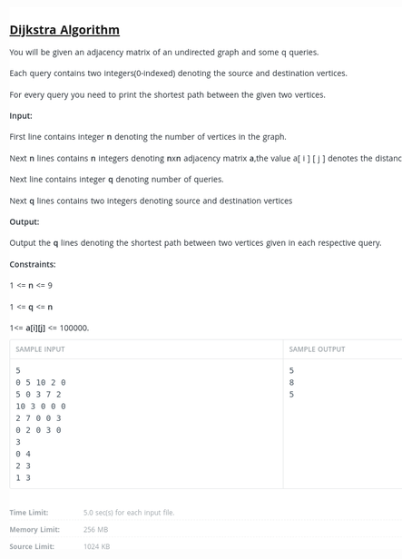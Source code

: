<style>
  #DIV_1 {
    block-size: 954.8px;
    border-block-end-color: rgb(37, 44, 51);
    border-block-start-color: rgb(37, 44, 51);
    border-inline-end-color: rgb(37, 44, 51);
    border-inline-start-color: rgb(37, 44, 51);
    caret-color: rgb(37, 44, 51);
    color: rgb(37, 44, 51);
    column-rule-color: rgb(37, 44, 51);
    height: 954.8px;
    inline-size: 966.4px;
    margin-inline-end: 10px;
    margin-inline-start: 40px;
    perspective-origin: 483.2px 477.4px;
    text-decoration: none solid rgb(37, 44, 51);
    transform-origin: 483.2px 477.4px;
    width: 966.4px;
    word-spacing: 1px;
    background: rgb(255, 255, 255) none repeat scroll 0% 0% / auto padding-box border-box;
    border: 0px none rgb(37, 44, 51);
    font: 14px / 21px "Open Sans", Helvetica, Arial, sans-serif;
    margin: 0px 10px 0px 40px;
    outline: rgb(37, 44, 51) none 0px;
    overflow: auto;
}/*#DIV_1*/

#DIV_1:after {
    border-block-end-color: rgb(37, 44, 51);
    border-block-start-color: rgb(37, 44, 51);
    border-inline-end-color: rgb(37, 44, 51);
    border-inline-start-color: rgb(37, 44, 51);
    caret-color: rgb(37, 44, 51);
    color: rgb(37, 44, 51);
    column-rule-color: rgb(37, 44, 51);
    text-decoration: none solid rgb(37, 44, 51);
    word-spacing: 1px;
    border: 0px none rgb(37, 44, 51);
    font: 14px / 21px "Open Sans", Helvetica, Arial, sans-serif;
    outline: rgb(37, 44, 51) none 0px;
}/*#DIV_1:after*/

#DIV_1:before {
    border-block-end-color: rgb(37, 44, 51);
    border-block-start-color: rgb(37, 44, 51);
    border-inline-end-color: rgb(37, 44, 51);
    border-inline-start-color: rgb(37, 44, 51);
    caret-color: rgb(37, 44, 51);
    color: rgb(37, 44, 51);
    column-rule-color: rgb(37, 44, 51);
    text-decoration: none solid rgb(37, 44, 51);
    word-spacing: 1px;
    border: 0px none rgb(37, 44, 51);
    font: 14px / 21px "Open Sans", Helvetica, Arial, sans-serif;
    outline: rgb(37, 44, 51) none 0px;
}/*#DIV_1:before*/

#DIV_2 {
    border-block-end-color: rgb(37, 44, 51);
    border-block-start-color: rgb(37, 44, 51);
    border-inline-end-color: rgb(37, 44, 51);
    border-inline-start-color: rgb(37, 44, 51);
    caret-color: rgb(37, 44, 51);
    color: rgb(37, 44, 51);
    column-rule-color: rgb(37, 44, 51);
    display: none;
    margin-block-start: 20px;
    padding-block-start: 10px;
    padding-inline-end: 120px;
    padding-inline-start: 40px;
    text-decoration: none solid rgb(37, 44, 51);
    word-spacing: 1px;
    border: 0px none rgb(37, 44, 51);
    font: 600 24px / 25px "Open Sans", sans-serif;
    margin: 20px 0px 0px;
    outline: rgb(37, 44, 51) none 0px;
    padding: 10px 120px 0px 40px;
}/*#DIV_2*/

#DIV_2:after {
    border-block-end-color: rgb(37, 44, 51);
    border-block-start-color: rgb(37, 44, 51);
    border-inline-end-color: rgb(37, 44, 51);
    border-inline-start-color: rgb(37, 44, 51);
    caret-color: rgb(37, 44, 51);
    color: rgb(37, 44, 51);
    column-rule-color: rgb(37, 44, 51);
    text-decoration: none solid rgb(37, 44, 51);
    word-spacing: 1px;
    border: 0px none rgb(37, 44, 51);
    font: 600 24px / 25px "Open Sans", sans-serif;
    outline: rgb(37, 44, 51) none 0px;
}/*#DIV_2:after*/

#DIV_2:before {
    border-block-end-color: rgb(37, 44, 51);
    border-block-start-color: rgb(37, 44, 51);
    border-inline-end-color: rgb(37, 44, 51);
    border-inline-start-color: rgb(37, 44, 51);
    caret-color: rgb(37, 44, 51);
    color: rgb(37, 44, 51);
    column-rule-color: rgb(37, 44, 51);
    text-decoration: none solid rgb(37, 44, 51);
    word-spacing: 1px;
    border: 0px none rgb(37, 44, 51);
    font: 600 24px / 25px "Open Sans", sans-serif;
    outline: rgb(37, 44, 51) none 0px;
}/*#DIV_2:before*/

#DIV_3 {
    block-size: 546px;
    border-block-end-color: rgb(37, 44, 51);
    border-block-start-color: rgb(37, 44, 51);
    border-inline-end-color: rgb(37, 44, 51);
    border-inline-start-color: rgb(37, 44, 51);
    caret-color: rgb(37, 44, 51);
    color: rgb(37, 44, 51);
    column-rule-color: rgb(37, 44, 51);
    height: 546px;
    inline-size: 966.4px;
    perspective-origin: 483.2px 273px;
    text-decoration: none solid rgb(37, 44, 51);
    transform-origin: 483.2px 273px;
    width: 966.4px;
    word-spacing: 1px;
    border: 0px none rgb(37, 44, 51);
    font: 14px / 21px "Open Sans", Helvetica, Arial, sans-serif;
    outline: rgb(37, 44, 51) none 0px;
}/*#DIV_3*/

#DIV_3:after {
    border-block-end-color: rgb(37, 44, 51);
    border-block-start-color: rgb(37, 44, 51);
    border-inline-end-color: rgb(37, 44, 51);
    border-inline-start-color: rgb(37, 44, 51);
    caret-color: rgb(37, 44, 51);
    color: rgb(37, 44, 51);
    column-rule-color: rgb(37, 44, 51);
    text-decoration: none solid rgb(37, 44, 51);
    word-spacing: 1px;
    border: 0px none rgb(37, 44, 51);
    font: 14px / 21px "Open Sans", Helvetica, Arial, sans-serif;
    outline: rgb(37, 44, 51) none 0px;
}/*#DIV_3:after*/

#DIV_3:before {
    border-block-end-color: rgb(37, 44, 51);
    border-block-start-color: rgb(37, 44, 51);
    border-inline-end-color: rgb(37, 44, 51);
    border-inline-start-color: rgb(37, 44, 51);
    caret-color: rgb(37, 44, 51);
    color: rgb(37, 44, 51);
    column-rule-color: rgb(37, 44, 51);
    text-decoration: none solid rgb(37, 44, 51);
    word-spacing: 1px;
    border: 0px none rgb(37, 44, 51);
    font: 14px / 21px "Open Sans", Helvetica, Arial, sans-serif;
    outline: rgb(37, 44, 51) none 0px;
}/*#DIV_3:before*/

#P_4, #P_5, #P_7, #P_10, #P_12, #P_18, #P_20, #P_22, #P_24, #P_26, #P_28, #P_30, #P_33 {
    block-size: 22.4px;
    border-block-end-color: rgb(37, 44, 51);
    border-block-start-color: rgb(37, 44, 51);
    border-inline-end-color: rgb(37, 44, 51);
    border-inline-start-color: rgb(37, 44, 51);
    caret-color: rgb(37, 44, 51);
    color: rgb(37, 44, 51);
    column-rule-color: rgb(37, 44, 51);
    height: 22.4px;
    inline-size: 966.4px;
    margin-block-end: 15px;
    margin-block-start: 15px;
    perspective-origin: 483.2px 11.2px;
    text-decoration: none solid rgb(37, 44, 51);
    transform-origin: 483.2px 11.2px;
    width: 966.4px;
    word-spacing: 1px;
    border: 0px none rgb(37, 44, 51);
    font: 14px / 22.4px "Open Sans", Helvetica, Arial, sans-serif;
    margin: 15px 0px;
    outline: rgb(37, 44, 51) none 0px;
}/*#P_4, #P_5, #P_7, #P_10, #P_12, #P_18, #P_20, #P_22, #P_24, #P_26, #P_28, #P_30, #P_33*/

#P_4:after, #P_5:after, #P_7:after, #P_10:after, #P_12:after, #P_18:after, #P_20:after, #P_22:after, #P_24:after, #P_26:after, #P_28:after, #P_30:after, #P_33:after {
    border-block-end-color: rgb(37, 44, 51);
    border-block-start-color: rgb(37, 44, 51);
    border-inline-end-color: rgb(37, 44, 51);
    border-inline-start-color: rgb(37, 44, 51);
    caret-color: rgb(37, 44, 51);
    color: rgb(37, 44, 51);
    column-rule-color: rgb(37, 44, 51);
    text-decoration: none solid rgb(37, 44, 51);
    word-spacing: 1px;
    border: 0px none rgb(37, 44, 51);
    font: 14px / 22.4px "Open Sans", Helvetica, Arial, sans-serif;
    outline: rgb(37, 44, 51) none 0px;
}/*#P_4:after, #P_5:after, #P_7:after, #P_10:after, #P_12:after, #P_18:after, #P_20:after, #P_22:after, #P_24:after, #P_26:after, #P_28:after, #P_30:after, #P_33:after*/

#P_4:before, #P_5:before, #P_7:before, #P_10:before, #P_12:before, #P_18:before, #P_20:before, #P_22:before, #P_24:before, #P_26:before, #P_28:before, #P_30:before, #P_33:before {
    border-block-end-color: rgb(37, 44, 51);
    border-block-start-color: rgb(37, 44, 51);
    border-inline-end-color: rgb(37, 44, 51);
    border-inline-start-color: rgb(37, 44, 51);
    caret-color: rgb(37, 44, 51);
    color: rgb(37, 44, 51);
    column-rule-color: rgb(37, 44, 51);
    text-decoration: none solid rgb(37, 44, 51);
    word-spacing: 1px;
    border: 0px none rgb(37, 44, 51);
    font: 14px / 22.4px "Open Sans", Helvetica, Arial, sans-serif;
    outline: rgb(37, 44, 51) none 0px;
}/*#P_4:before, #P_5:before, #P_7:before, #P_10:before, #P_12:before, #P_18:before, #P_20:before, #P_22:before, #P_24:before, #P_26:before, #P_28:before, #P_30:before, #P_33:before*/

#P_6, #P_8 {
    block-size: 22.4px;
    border-block-end-color: rgb(37, 44, 51);
    border-block-start-color: rgb(37, 44, 51);
    border-inline-end-color: rgb(37, 44, 51);
    border-inline-start-color: rgb(37, 44, 51);
    caret-color: rgb(37, 44, 51);
    color: rgb(37, 44, 51);
    column-rule-color: rgb(37, 44, 51);
    height: 22.4px;
    inline-size: 966.4px;
    margin-block-end: 15px;
    margin-block-start: 15px;
    perspective-origin: 483.2px 11.2px;
    text-decoration: none solid rgb(37, 44, 51);
    transform-origin: 483.2px 11.2px;
    width: 966.4px;
    word-spacing: 1px;
    border: 0px none rgb(37, 44, 51);
    font: 14px / 22.4px "Open Sans", Helvetica, Arial, sans-serif;
    margin: 15px 0px;
    outline: rgb(37, 44, 51) none 0px;
}/*#P_6, #P_8*/

#P_6:after, #P_8:after {
    border-block-end-color: rgb(37, 44, 51);
    border-block-start-color: rgb(37, 44, 51);
    border-inline-end-color: rgb(37, 44, 51);
    border-inline-start-color: rgb(37, 44, 51);
    caret-color: rgb(37, 44, 51);
    color: rgb(37, 44, 51);
    column-rule-color: rgb(37, 44, 51);
    text-decoration: none solid rgb(37, 44, 51);
    word-spacing: 1px;
    border: 0px none rgb(37, 44, 51);
    font: 14px / 22.4px "Open Sans", Helvetica, Arial, sans-serif;
    outline: rgb(37, 44, 51) none 0px;
}/*#P_6:after, #P_8:after*/

#P_6:before, #P_8:before {
    border-block-end-color: rgb(37, 44, 51);
    border-block-start-color: rgb(37, 44, 51);
    border-inline-end-color: rgb(37, 44, 51);
    border-inline-start-color: rgb(37, 44, 51);
    caret-color: rgb(37, 44, 51);
    color: rgb(37, 44, 51);
    column-rule-color: rgb(37, 44, 51);
    text-decoration: none solid rgb(37, 44, 51);
    word-spacing: 1px;
    border: 0px none rgb(37, 44, 51);
    font: 14px / 22.4px "Open Sans", Helvetica, Arial, sans-serif;
    outline: rgb(37, 44, 51) none 0px;
}/*#P_6:before, #P_8:before*/

#STRONG_9, #STRONG_11, #STRONG_14, #STRONG_16, #STRONG_19, #STRONG_23, #STRONG_27, #STRONG_31, #STRONG_34 {
    border-block-end-color: rgb(37, 44, 51);
    border-block-start-color: rgb(37, 44, 51);
    border-inline-end-color: rgb(37, 44, 51);
    border-inline-start-color: rgb(37, 44, 51);
    caret-color: rgb(37, 44, 51);
    color: rgb(37, 44, 51);
    column-rule-color: rgb(37, 44, 51);
    perspective-origin: 0px 0px;
    text-decoration: none solid rgb(37, 44, 51);
    transform-origin: 0px 0px;
    word-spacing: 1px;
    border: 0px none rgb(37, 44, 51);
    font: 600 14px / 22.4px "Open Sans", Helvetica, Arial, sans-serif;
    outline: rgb(37, 44, 51) none 0px;
}/*#STRONG_9, #STRONG_11, #STRONG_14, #STRONG_16, #STRONG_19, #STRONG_23, #STRONG_27, #STRONG_31, #STRONG_34*/

#STRONG_9:after, #STRONG_11:after, #STRONG_14:after, #STRONG_16:after, #STRONG_19:after, #STRONG_23:after, #STRONG_27:after, #STRONG_31:after, #STRONG_34:after {
    border-block-end-color: rgb(37, 44, 51);
    border-block-start-color: rgb(37, 44, 51);
    border-inline-end-color: rgb(37, 44, 51);
    border-inline-start-color: rgb(37, 44, 51);
    caret-color: rgb(37, 44, 51);
    color: rgb(37, 44, 51);
    column-rule-color: rgb(37, 44, 51);
    text-decoration: none solid rgb(37, 44, 51);
    word-spacing: 1px;
    border: 0px none rgb(37, 44, 51);
    font: 600 14px / 22.4px "Open Sans", Helvetica, Arial, sans-serif;
    outline: rgb(37, 44, 51) none 0px;
}/*#STRONG_9:after, #STRONG_11:after, #STRONG_14:after, #STRONG_16:after, #STRONG_19:after, #STRONG_23:after, #STRONG_27:after, #STRONG_31:after, #STRONG_34:after*/

#STRONG_9:before, #STRONG_11:before, #STRONG_14:before, #STRONG_16:before, #STRONG_19:before, #STRONG_23:before, #STRONG_27:before, #STRONG_31:before, #STRONG_34:before {
    border-block-end-color: rgb(37, 44, 51);
    border-block-start-color: rgb(37, 44, 51);
    border-inline-end-color: rgb(37, 44, 51);
    border-inline-start-color: rgb(37, 44, 51);
    caret-color: rgb(37, 44, 51);
    color: rgb(37, 44, 51);
    column-rule-color: rgb(37, 44, 51);
    text-decoration: none solid rgb(37, 44, 51);
    word-spacing: 1px;
    border: 0px none rgb(37, 44, 51);
    font: 600 14px / 22.4px "Open Sans", Helvetica, Arial, sans-serif;
    outline: rgb(37, 44, 51) none 0px;
}/*#STRONG_9:before, #STRONG_11:before, #STRONG_14:before, #STRONG_16:before, #STRONG_19:before, #STRONG_23:before, #STRONG_27:before, #STRONG_31:before, #STRONG_34:before*/

#STRONG_13, #STRONG_15, #STRONG_21, #STRONG_29 {
    border-block-end-color: rgb(37, 44, 51);
    border-block-start-color: rgb(37, 44, 51);
    border-inline-end-color: rgb(37, 44, 51);
    border-inline-start-color: rgb(37, 44, 51);
    caret-color: rgb(37, 44, 51);
    color: rgb(37, 44, 51);
    column-rule-color: rgb(37, 44, 51);
    perspective-origin: 0px 0px;
    text-decoration: none solid rgb(37, 44, 51);
    transform-origin: 0px 0px;
    word-spacing: 1px;
    border: 0px none rgb(37, 44, 51);
    font: 600 14px / 22.4px "Open Sans", Helvetica, Arial, sans-serif;
    outline: rgb(37, 44, 51) none 0px;
}/*#STRONG_13, #STRONG_15, #STRONG_21, #STRONG_29*/

#STRONG_13:after, #STRONG_15:after, #STRONG_21:after, #STRONG_29:after {
    border-block-end-color: rgb(37, 44, 51);
    border-block-start-color: rgb(37, 44, 51);
    border-inline-end-color: rgb(37, 44, 51);
    border-inline-start-color: rgb(37, 44, 51);
    caret-color: rgb(37, 44, 51);
    color: rgb(37, 44, 51);
    column-rule-color: rgb(37, 44, 51);
    text-decoration: none solid rgb(37, 44, 51);
    word-spacing: 1px;
    border: 0px none rgb(37, 44, 51);
    font: 600 14px / 22.4px "Open Sans", Helvetica, Arial, sans-serif;
    outline: rgb(37, 44, 51) none 0px;
}/*#STRONG_13:after, #STRONG_15:after, #STRONG_21:after, #STRONG_29:after*/

#STRONG_13:before, #STRONG_15:before, #STRONG_21:before, #STRONG_29:before {
    border-block-end-color: rgb(37, 44, 51);
    border-block-start-color: rgb(37, 44, 51);
    border-inline-end-color: rgb(37, 44, 51);
    border-inline-start-color: rgb(37, 44, 51);
    caret-color: rgb(37, 44, 51);
    color: rgb(37, 44, 51);
    column-rule-color: rgb(37, 44, 51);
    text-decoration: none solid rgb(37, 44, 51);
    word-spacing: 1px;
    border: 0px none rgb(37, 44, 51);
    font: 600 14px / 22.4px "Open Sans", Helvetica, Arial, sans-serif;
    outline: rgb(37, 44, 51) none 0px;
}/*#STRONG_13:before, #STRONG_15:before, #STRONG_21:before, #STRONG_29:before*/

#STRONG_17, #STRONG_25 {
    border-block-end-color: rgb(37, 44, 51);
    border-block-start-color: rgb(37, 44, 51);
    border-inline-end-color: rgb(37, 44, 51);
    border-inline-start-color: rgb(37, 44, 51);
    caret-color: rgb(37, 44, 51);
    color: rgb(37, 44, 51);
    column-rule-color: rgb(37, 44, 51);
    perspective-origin: 0px 0px;
    text-decoration: none solid rgb(37, 44, 51);
    transform-origin: 0px 0px;
    word-spacing: 1px;
    border: 0px none rgb(37, 44, 51);
    font: 600 14px / 22.4px "Open Sans", Helvetica, Arial, sans-serif;
    outline: rgb(37, 44, 51) none 0px;
}/*#STRONG_17, #STRONG_25*/

#STRONG_17:after, #STRONG_25:after {
    border-block-end-color: rgb(37, 44, 51);
    border-block-start-color: rgb(37, 44, 51);
    border-inline-end-color: rgb(37, 44, 51);
    border-inline-start-color: rgb(37, 44, 51);
    caret-color: rgb(37, 44, 51);
    color: rgb(37, 44, 51);
    column-rule-color: rgb(37, 44, 51);
    text-decoration: none solid rgb(37, 44, 51);
    word-spacing: 1px;
    border: 0px none rgb(37, 44, 51);
    font: 600 14px / 22.4px "Open Sans", Helvetica, Arial, sans-serif;
    outline: rgb(37, 44, 51) none 0px;
}/*#STRONG_17:after, #STRONG_25:after*/

#STRONG_17:before, #STRONG_25:before {
    border-block-end-color: rgb(37, 44, 51);
    border-block-start-color: rgb(37, 44, 51);
    border-inline-end-color: rgb(37, 44, 51);
    border-inline-start-color: rgb(37, 44, 51);
    caret-color: rgb(37, 44, 51);
    color: rgb(37, 44, 51);
    column-rule-color: rgb(37, 44, 51);
    text-decoration: none solid rgb(37, 44, 51);
    word-spacing: 1px;
    border: 0px none rgb(37, 44, 51);
    font: 600 14px / 22.4px "Open Sans", Helvetica, Arial, sans-serif;
    outline: rgb(37, 44, 51) none 0px;
}/*#STRONG_17:before, #STRONG_25:before*/

#STRONG_32 {
    border-block-end-color: rgb(37, 44, 51);
    border-block-start-color: rgb(37, 44, 51);
    border-inline-end-color: rgb(37, 44, 51);
    border-inline-start-color: rgb(37, 44, 51);
    caret-color: rgb(37, 44, 51);
    color: rgb(37, 44, 51);
    column-rule-color: rgb(37, 44, 51);
    perspective-origin: 0px 0px;
    text-decoration: none solid rgb(37, 44, 51);
    transform-origin: 0px 0px;
    word-spacing: 1px;
    border: 0px none rgb(37, 44, 51);
    font: 600 14px / 22.4px "Open Sans", Helvetica, Arial, sans-serif;
    outline: rgb(37, 44, 51) none 0px;
}/*#STRONG_32*/

#STRONG_32:after {
    border-block-end-color: rgb(37, 44, 51);
    border-block-start-color: rgb(37, 44, 51);
    border-inline-end-color: rgb(37, 44, 51);
    border-inline-start-color: rgb(37, 44, 51);
    caret-color: rgb(37, 44, 51);
    color: rgb(37, 44, 51);
    column-rule-color: rgb(37, 44, 51);
    text-decoration: none solid rgb(37, 44, 51);
    word-spacing: 1px;
    border: 0px none rgb(37, 44, 51);
    font: 600 14px / 22.4px "Open Sans", Helvetica, Arial, sans-serif;
    outline: rgb(37, 44, 51) none 0px;
}/*#STRONG_32:after*/

#STRONG_32:before {
    border-block-end-color: rgb(37, 44, 51);
    border-block-start-color: rgb(37, 44, 51);
    border-inline-end-color: rgb(37, 44, 51);
    border-inline-start-color: rgb(37, 44, 51);
    caret-color: rgb(37, 44, 51);
    color: rgb(37, 44, 51);
    column-rule-color: rgb(37, 44, 51);
    text-decoration: none solid rgb(37, 44, 51);
    word-spacing: 1px;
    border: 0px none rgb(37, 44, 51);
    font: 600 14px / 22.4px "Open Sans", Helvetica, Arial, sans-serif;
    outline: rgb(37, 44, 51) none 0px;
}/*#STRONG_32:before*/

#DIV_35 {
    block-size: 261.8px;
    border-block-end-color: rgb(229, 231, 232);
    border-block-end-style: solid;
    border-block-end-width: 1px;
    border-block-start-color: rgb(229, 231, 232);
    border-block-start-style: solid;
    border-block-start-width: 1px;
    border-inline-end-color: rgb(229, 231, 232);
    border-inline-end-style: solid;
    border-inline-end-width: 1px;
    border-inline-start-color: rgb(229, 231, 232);
    border-inline-start-style: solid;
    border-inline-start-width: 1px;
    caret-color: rgb(37, 44, 51);
    color: rgb(37, 44, 51);
    column-rule-color: rgb(37, 44, 51);
    height: 261.8px;
    inline-size: 964.4px;
    margin-block-start: 10px;
    perspective-origin: 483.2px 131.9px;
    text-decoration: none solid rgb(37, 44, 51);
    transform-origin: 483.2px 131.9px;
    width: 964.4px;
    word-spacing: 1px;
    border: 1px solid rgb(229, 231, 232);
    border-radius: 3px;
    font: 14px / 21px "Open Sans", Helvetica, Arial, sans-serif;
    margin: 10px 0px 0px;
    outline: rgb(37, 44, 51) none 0px;
}/*#DIV_35*/

#DIV_35:after {
    border-block-end-color: rgb(37, 44, 51);
    border-block-start-color: rgb(37, 44, 51);
    border-inline-end-color: rgb(37, 44, 51);
    border-inline-start-color: rgb(37, 44, 51);
    caret-color: rgb(37, 44, 51);
    color: rgb(37, 44, 51);
    column-rule-color: rgb(37, 44, 51);
    text-decoration: none solid rgb(37, 44, 51);
    word-spacing: 1px;
    border: 0px none rgb(37, 44, 51);
    font: 14px / 21px "Open Sans", Helvetica, Arial, sans-serif;
    outline: rgb(37, 44, 51) none 0px;
}/*#DIV_35:after*/

#DIV_35:before {
    border-block-end-color: rgb(37, 44, 51);
    border-block-start-color: rgb(37, 44, 51);
    border-inline-end-color: rgb(37, 44, 51);
    border-inline-start-color: rgb(37, 44, 51);
    caret-color: rgb(37, 44, 51);
    color: rgb(37, 44, 51);
    column-rule-color: rgb(37, 44, 51);
    text-decoration: none solid rgb(37, 44, 51);
    word-spacing: 1px;
    border: 0px none rgb(37, 44, 51);
    font: 14px / 21px "Open Sans", Helvetica, Arial, sans-serif;
    outline: rgb(37, 44, 51) none 0px;
}/*#DIV_35:before*/

#DIV_36 {
    block-size: 261.8px;
    border-block-end-color: rgb(37, 44, 51);
    border-block-start-color: rgb(37, 44, 51);
    border-inline-end-color: rgb(229, 231, 232);
    border-inline-end-style: solid;
    border-inline-end-width: 1px;
    border-inline-start-color: rgb(37, 44, 51);
    box-sizing: border-box;
    caret-color: rgb(37, 44, 51);
    color: rgb(37, 44, 51);
    column-rule-color: rgb(37, 44, 51);
    float: left;
    height: 261.8px;
    inline-size: 482.2px;
    perspective-origin: 241.1px 130.9px;
    text-decoration: none solid rgb(37, 44, 51);
    transform-origin: 241.1px 130.9px;
    white-space: nowrap;
    width: 482.2px;
    word-spacing: 1px;
    border-top: 0px none rgb(37, 44, 51);
    border-right: 1px solid rgb(229, 231, 232);
    border-bottom: 0px none rgb(37, 44, 51);
    border-left: 0px none rgb(37, 44, 51);
    font: 14px / 21px "Open Sans", Helvetica, Arial, sans-serif;
    outline: rgb(37, 44, 51) none 0px;
    overflow: auto;
}/*#DIV_36*/

#DIV_36:after {
    border-block-end-color: rgb(37, 44, 51);
    border-block-start-color: rgb(37, 44, 51);
    border-inline-end-color: rgb(37, 44, 51);
    border-inline-start-color: rgb(37, 44, 51);
    caret-color: rgb(37, 44, 51);
    color: rgb(37, 44, 51);
    column-rule-color: rgb(37, 44, 51);
    text-decoration: none solid rgb(37, 44, 51);
    white-space: nowrap;
    word-spacing: 1px;
    border: 0px none rgb(37, 44, 51);
    font: 14px / 21px "Open Sans", Helvetica, Arial, sans-serif;
    outline: rgb(37, 44, 51) none 0px;
}/*#DIV_36:after*/

#DIV_36:before {
    border-block-end-color: rgb(37, 44, 51);
    border-block-start-color: rgb(37, 44, 51);
    border-inline-end-color: rgb(37, 44, 51);
    border-inline-start-color: rgb(37, 44, 51);
    caret-color: rgb(37, 44, 51);
    color: rgb(37, 44, 51);
    column-rule-color: rgb(37, 44, 51);
    text-decoration: none solid rgb(37, 44, 51);
    white-space: nowrap;
    word-spacing: 1px;
    border: 0px none rgb(37, 44, 51);
    font: 14px / 21px "Open Sans", Helvetica, Arial, sans-serif;
    outline: rgb(37, 44, 51) none 0px;
}/*#DIV_36:before*/

#DIV_37 {
    block-size: 20.8px;
    border-block-end-color: rgb(229, 231, 232);
    border-block-end-style: solid;
    border-block-end-width: 1px;
    border-block-start-color: rgb(37, 44, 51);
    border-inline-end-color: rgb(37, 44, 51);
    border-inline-start-color: rgb(37, 44, 51);
    caret-color: rgb(37, 44, 51);
    color: rgb(37, 44, 51);
    column-rule-color: rgb(37, 44, 51);
    height: 20.8px;
    inline-size: 461.2px;
    padding-block-end: 6px;
    padding-block-start: 6px;
    padding-inline-end: 10px;
    padding-inline-start: 10px;
    perspective-origin: 240.6px 16.9px;
    text-decoration: none solid rgb(37, 44, 51);
    transform-origin: 240.6px 16.9px;
    white-space: nowrap;
    width: 461.2px;
    word-spacing: 1px;
    border-top: 0px none rgb(37, 44, 51);
    border-right: 0px none rgb(37, 44, 51);
    border-bottom: 1px solid rgb(229, 231, 232);
    border-left: 0px none rgb(37, 44, 51);
    font: 14px / 21px "Open Sans", Helvetica, Arial, sans-serif;
    outline: rgb(37, 44, 51) none 0px;
    padding: 6px 10px;
}/*#DIV_37*/

#DIV_37:after {
    border-block-end-color: rgb(37, 44, 51);
    border-block-start-color: rgb(37, 44, 51);
    border-inline-end-color: rgb(37, 44, 51);
    border-inline-start-color: rgb(37, 44, 51);
    caret-color: rgb(37, 44, 51);
    color: rgb(37, 44, 51);
    column-rule-color: rgb(37, 44, 51);
    text-decoration: none solid rgb(37, 44, 51);
    white-space: nowrap;
    word-spacing: 1px;
    border: 0px none rgb(37, 44, 51);
    font: 14px / 21px "Open Sans", Helvetica, Arial, sans-serif;
    outline: rgb(37, 44, 51) none 0px;
}/*#DIV_37:after*/

#DIV_37:before {
    border-block-end-color: rgb(37, 44, 51);
    border-block-start-color: rgb(37, 44, 51);
    border-inline-end-color: rgb(37, 44, 51);
    border-inline-start-color: rgb(37, 44, 51);
    caret-color: rgb(37, 44, 51);
    color: rgb(37, 44, 51);
    column-rule-color: rgb(37, 44, 51);
    text-decoration: none solid rgb(37, 44, 51);
    white-space: nowrap;
    word-spacing: 1px;
    border: 0px none rgb(37, 44, 51);
    font: 14px / 21px "Open Sans", Helvetica, Arial, sans-serif;
    outline: rgb(37, 44, 51) none 0px;
}/*#DIV_37:before*/

#DIV_38 {
    block-size: 20.8px;
    border-block-end-color: rgb(156, 163, 168);
    border-block-start-color: rgb(156, 163, 168);
    border-inline-end-color: rgb(156, 163, 168);
    border-inline-start-color: rgb(156, 163, 168);
    caret-color: rgb(156, 163, 168);
    color: rgb(156, 163, 168);
    column-rule-color: rgb(156, 163, 168);
    float: left;
    height: 20.8px;
    inline-size: 86.45px;
    margin-inline-end: 5px;
    perspective-origin: 43.225px 10.4px;
    text-decoration: none solid rgb(156, 163, 168);
    transform-origin: 43.225px 10.4px;
    white-space: nowrap;
    width: 86.45px;
    word-spacing: 1px;
    border: 0px none rgb(156, 163, 168);
    font: 600 12px / 21px "Open Sans", Helvetica, Arial, sans-serif;
    margin: 0px 5px 0px 0px;
    outline: rgb(156, 163, 168) none 0px;
}/*#DIV_38*/

#DIV_38:after {
    border-block-end-color: rgb(156, 163, 168);
    border-block-start-color: rgb(156, 163, 168);
    border-inline-end-color: rgb(156, 163, 168);
    border-inline-start-color: rgb(156, 163, 168);
    caret-color: rgb(156, 163, 168);
    color: rgb(156, 163, 168);
    column-rule-color: rgb(156, 163, 168);
    text-decoration: none solid rgb(156, 163, 168);
    white-space: nowrap;
    word-spacing: 1px;
    border: 0px none rgb(156, 163, 168);
    font: 600 12px / 21px "Open Sans", Helvetica, Arial, sans-serif;
    outline: rgb(156, 163, 168) none 0px;
}/*#DIV_38:after*/

#DIV_38:before {
    border-block-end-color: rgb(156, 163, 168);
    border-block-start-color: rgb(156, 163, 168);
    border-inline-end-color: rgb(156, 163, 168);
    border-inline-start-color: rgb(156, 163, 168);
    caret-color: rgb(156, 163, 168);
    color: rgb(156, 163, 168);
    column-rule-color: rgb(156, 163, 168);
    text-decoration: none solid rgb(156, 163, 168);
    white-space: nowrap;
    word-spacing: 1px;
    border: 0px none rgb(156, 163, 168);
    font: 600 12px / 21px "Open Sans", Helvetica, Arial, sans-serif;
    outline: rgb(156, 163, 168) none 0px;
}/*#DIV_38:before*/


#A_40, #A_42, #A_51, #A_53 {
    border-block-end-color: rgb(76, 156, 223);
    border-block-start-color: rgb(76, 156, 223);
    border-inline-end-color: rgb(76, 156, 223);
    border-inline-start-color: rgb(76, 156, 223);
    caret-color: rgb(76, 156, 223);
    color: rgb(76, 156, 223);
    column-rule-color: rgb(76, 156, 223);
    margin-inline-end: 5px;
    margin-inline-start: 5px;
    perspective-origin: 0px 0px;
    text-decoration: none solid rgb(76, 156, 223);
    transform-origin: 0px 0px;
    white-space: nowrap;
    word-spacing: 1px;
    border: 0px none rgb(76, 156, 223);
    font: 16px / 21px "Open Sans", Helvetica, Arial, sans-serif;
    margin: 0px 5px;
    outline: rgb(76, 156, 223) none 0px;
}/*#A_40, #A_42, #A_51, #A_53*/

#A_40:after, #A_42:after, #A_51:after, #A_53:after {
    border-block-end-color: rgb(76, 156, 223);
    border-block-start-color: rgb(76, 156, 223);
    border-inline-end-color: rgb(76, 156, 223);
    border-inline-start-color: rgb(76, 156, 223);
    caret-color: rgb(76, 156, 223);
    color: rgb(76, 156, 223);
    column-rule-color: rgb(76, 156, 223);
    text-decoration: none solid rgb(76, 156, 223);
    white-space: nowrap;
    word-spacing: 1px;
    border: 0px none rgb(76, 156, 223);
    font: 16px / 21px "Open Sans", Helvetica, Arial, sans-serif;
    outline: rgb(76, 156, 223) none 0px;
}/*#A_40:after, #A_42:after, #A_51:after, #A_53:after*/

#A_40:before, #A_42:before, #A_51:before, #A_53:before {
    border-block-end-color: rgb(76, 156, 223);
    border-block-start-color: rgb(76, 156, 223);
    border-inline-end-color: rgb(76, 156, 223);
    border-inline-start-color: rgb(76, 156, 223);
    caret-color: rgb(76, 156, 223);
    color: rgb(76, 156, 223);
    column-rule-color: rgb(76, 156, 223);
    text-decoration: none solid rgb(76, 156, 223);
    white-space: nowrap;
    word-spacing: 1px;
    border: 0px none rgb(76, 156, 223);
    font: 16px / 21px "Open Sans", Helvetica, Arial, sans-serif;
    outline: rgb(76, 156, 223) none 0px;
}/*#A_40:before, #A_42:before, #A_51:before, #A_53:before*/

#I_41, #I_52 {
    block-size: 16px;
    border-block-end-color: rgb(76, 156, 223);
    border-block-start-color: rgb(76, 156, 223);
    border-inline-end-color: rgb(76, 156, 223);
    border-inline-start-color: rgb(76, 156, 223);
    caret-color: rgb(76, 156, 223);
    color: rgb(76, 156, 223);
    column-rule-color: rgb(76, 156, 223);
    cursor: pointer;
    display: inline-block;
    height: 16px;
    inline-size: 14.8625px;
    perspective-origin: 7.425px 8px;
    text-decoration: none solid rgb(76, 156, 223);
    transform-origin: 7.43125px 8px;
    white-space: nowrap;
    width: 14.8625px;
    word-spacing: 1px;
    border: 0px none rgb(76, 156, 223);
    font: 16px / 16px FontAwesome;
    outline: rgb(76, 156, 223) none 0px;
}/*#I_41, #I_52*/

#I_41:after, #I_52:after {
    border-block-end-color: rgb(76, 156, 223);
    border-block-start-color: rgb(76, 156, 223);
    border-inline-end-color: rgb(76, 156, 223);
    border-inline-start-color: rgb(76, 156, 223);
    caret-color: rgb(76, 156, 223);
    color: rgb(76, 156, 223);
    column-rule-color: rgb(76, 156, 223);
    cursor: pointer;
    text-decoration: none solid rgb(76, 156, 223);
    white-space: nowrap;
    word-spacing: 1px;
    border: 0px none rgb(76, 156, 223);
    font: 16px / 16px FontAwesome;
    outline: rgb(76, 156, 223) none 0px;
}/*#I_41:after, #I_52:after*/

#I_41:before, #I_52:before {
    border-block-end-color: rgb(76, 156, 223);
    border-block-start-color: rgb(76, 156, 223);
    border-inline-end-color: rgb(76, 156, 223);
    border-inline-start-color: rgb(76, 156, 223);
    caret-color: rgb(76, 156, 223);
    color: rgb(76, 156, 223);
    column-rule-color: rgb(76, 156, 223);
    content: '""';
    cursor: pointer;
    perspective-origin: 0px 0px;
    text-decoration: none solid rgb(76, 156, 223);
    transform-origin: 0px 0px;
    white-space: nowrap;
    word-spacing: 1px;
    border: 0px none rgb(76, 156, 223);
    font: 16px / 16px FontAwesome;
    outline: rgb(76, 156, 223) none 0px;
}/*#I_41:before, #I_52:before*/

#I_43, #I_54 {
    block-size: 16px;
    border-block-end-color: rgb(76, 156, 223);
    border-block-start-color: rgb(76, 156, 223);
    border-inline-end-color: rgb(76, 156, 223);
    border-inline-start-color: rgb(76, 156, 223);
    caret-color: rgb(76, 156, 223);
    color: rgb(76, 156, 223);
    column-rule-color: rgb(76, 156, 223);
    cursor: pointer;
    display: inline-block;
    height: 16px;
    inline-size: 16px;
    perspective-origin: 8px 8px;
    text-decoration: none solid rgb(76, 156, 223);
    transform-origin: 8px 8px;
    white-space: nowrap;
    width: 16px;
    word-spacing: 1px;
    border: 0px none rgb(76, 156, 223);
    font: 16px / 16px FontAwesome;
    outline: rgb(76, 156, 223) none 0px;
}/*#I_43, #I_54*/

#I_43:after, #I_54:after {
    border-block-end-color: rgb(76, 156, 223);
    border-block-start-color: rgb(76, 156, 223);
    border-inline-end-color: rgb(76, 156, 223);
    border-inline-start-color: rgb(76, 156, 223);
    caret-color: rgb(76, 156, 223);
    color: rgb(76, 156, 223);
    column-rule-color: rgb(76, 156, 223);
    cursor: pointer;
    text-decoration: none solid rgb(76, 156, 223);
    white-space: nowrap;
    word-spacing: 1px;
    border: 0px none rgb(76, 156, 223);
    font: 16px / 16px FontAwesome;
    outline: rgb(76, 156, 223) none 0px;
}/*#I_43:after, #I_54:after*/

#I_43:before, #I_54:before {
    border-block-end-color: rgb(76, 156, 223);
    border-block-start-color: rgb(76, 156, 223);
    border-inline-end-color: rgb(76, 156, 223);
    border-inline-start-color: rgb(76, 156, 223);
    caret-color: rgb(76, 156, 223);
    color: rgb(76, 156, 223);
    column-rule-color: rgb(76, 156, 223);
    content: '""';
    cursor: pointer;
    perspective-origin: 0px 0px;
    text-decoration: none solid rgb(76, 156, 223);
    transform-origin: 0px 0px;
    white-space: nowrap;
    word-spacing: 1px;
    border: 0px none rgb(76, 156, 223);
    font: 16px / 16px FontAwesome;
    outline: rgb(76, 156, 223) none 0px;
}/*#I_43:before, #I_54:before*/

#DIV_44 {
    block-size: 0px;
    border-block-end-color: rgb(37, 44, 51);
    border-block-start-color: rgb(37, 44, 51);
    border-inline-end-color: rgb(37, 44, 51);
    border-inline-start-color: rgb(37, 44, 51);
    caret-color: rgb(37, 44, 51);
    clear: both;
    color: rgb(37, 44, 51);
    column-rule-color: rgb(37, 44, 51);
    height: 0px;
    inline-size: 461.2px;
    perspective-origin: 230.6px 0px;
    text-decoration: none solid rgb(37, 44, 51);
    transform-origin: 230.6px 0px;
    white-space: nowrap;
    width: 461.2px;
    word-spacing: 1px;
    border: 0px none rgb(37, 44, 51);
    font: 14px / 21px "Open Sans", Helvetica, Arial, sans-serif;
    outline: rgb(37, 44, 51) none 0px;
}/*#DIV_44*/

#DIV_44:after {
    border-block-end-color: rgb(37, 44, 51);
    border-block-start-color: rgb(37, 44, 51);
    border-inline-end-color: rgb(37, 44, 51);
    border-inline-start-color: rgb(37, 44, 51);
    caret-color: rgb(37, 44, 51);
    color: rgb(37, 44, 51);
    column-rule-color: rgb(37, 44, 51);
    text-decoration: none solid rgb(37, 44, 51);
    white-space: nowrap;
    word-spacing: 1px;
    border: 0px none rgb(37, 44, 51);
    font: 14px / 21px "Open Sans", Helvetica, Arial, sans-serif;
    outline: rgb(37, 44, 51) none 0px;
}/*#DIV_44:after*/

#DIV_44:before {
    border-block-end-color: rgb(37, 44, 51);
    border-block-start-color: rgb(37, 44, 51);
    border-inline-end-color: rgb(37, 44, 51);
    border-inline-start-color: rgb(37, 44, 51);
    caret-color: rgb(37, 44, 51);
    color: rgb(37, 44, 51);
    column-rule-color: rgb(37, 44, 51);
    text-decoration: none solid rgb(37, 44, 51);
    white-space: nowrap;
    word-spacing: 1px;
    border: 0px none rgb(37, 44, 51);
    font: 14px / 21px "Open Sans", Helvetica, Arial, sans-serif;
    outline: rgb(37, 44, 51) none 0px;
}/*#DIV_44:before*/

#DIV_45 {
    block-size: 228px;
    border-block-end-color: rgb(70, 83, 94);
    border-block-start-color: rgb(70, 83, 94);
    border-inline-end-color: rgb(70, 83, 94);
    border-inline-start-color: rgb(70, 83, 94);
    caret-color: rgb(70, 83, 94);
    color: rgb(70, 83, 94);
    column-rule-color: rgb(70, 83, 94);
    height: 228px;
    inline-size: 481.2px;
    perspective-origin: 240.6px 114px;
    text-decoration: none solid rgb(70, 83, 94);
    transform-origin: 240.6px 114px;
    white-space: nowrap;
    width: 481.2px;
    word-spacing: 1px;
    border: 0px none rgb(70, 83, 94);
    font: 14px / 21px "Open Sans", Helvetica, Arial, sans-serif;
    outline: rgb(70, 83, 94) none 0px;
}/*#DIV_45*/

#DIV_45:after {
    border-block-end-color: rgb(70, 83, 94);
    border-block-start-color: rgb(70, 83, 94);
    border-inline-end-color: rgb(70, 83, 94);
    border-inline-start-color: rgb(70, 83, 94);
    caret-color: rgb(70, 83, 94);
    color: rgb(70, 83, 94);
    column-rule-color: rgb(70, 83, 94);
    text-decoration: none solid rgb(70, 83, 94);
    white-space: nowrap;
    word-spacing: 1px;
    border: 0px none rgb(70, 83, 94);
    font: 14px / 21px "Open Sans", Helvetica, Arial, sans-serif;
    outline: rgb(70, 83, 94) none 0px;
}/*#DIV_45:after*/

#DIV_45:before {
    border-block-end-color: rgb(70, 83, 94);
    border-block-start-color: rgb(70, 83, 94);
    border-inline-end-color: rgb(70, 83, 94);
    border-inline-start-color: rgb(70, 83, 94);
    caret-color: rgb(70, 83, 94);
    color: rgb(70, 83, 94);
    column-rule-color: rgb(70, 83, 94);
    text-decoration: none solid rgb(70, 83, 94);
    white-space: nowrap;
    word-spacing: 1px;
    border: 0px none rgb(70, 83, 94);
    font: 14px / 21px "Open Sans", Helvetica, Arial, sans-serif;
    outline: rgb(70, 83, 94) none 0px;
}/*#DIV_45:before*/

#PRE_46 {
    block-size: 208px;
    border-block-end-color: rgb(70, 83, 94);
    border-block-start-color: rgb(70, 83, 94);
    border-inline-end-color: rgb(70, 83, 94);
    border-inline-start-color: rgb(70, 83, 94);
    caret-color: rgb(70, 83, 94);
    color: rgb(70, 83, 94);
    column-rule-color: rgb(70, 83, 94);
    height: 208px;
    inline-size: 461.2px;
    margin-block-end: 0px;
    margin-block-start: 0px;
    overflow-wrap: break-word;
    padding-block-end: 10px;
    padding-block-start: 10px;
    padding-inline-end: 10px;
    padding-inline-start: 10px;
    perspective-origin: 240.6px 114px;
    text-decoration: none solid rgb(70, 83, 94);
    transform-origin: 240.6px 114px;
    white-space: pre-wrap;
    width: 461.2px;
    border: 0px none rgb(70, 83, 94);
    font: 14px / 21px monospace;
    margin: 0px;
    outline: rgb(70, 83, 94) none 0px;
    overflow: auto;
    padding: 10px;
}/*#PRE_46*/

#PRE_46:after {
    border-block-end-color: rgb(70, 83, 94);
    border-block-start-color: rgb(70, 83, 94);
    border-inline-end-color: rgb(70, 83, 94);
    border-inline-start-color: rgb(70, 83, 94);
    caret-color: rgb(70, 83, 94);
    color: rgb(70, 83, 94);
    column-rule-color: rgb(70, 83, 94);
    overflow-wrap: break-word;
    text-decoration: none solid rgb(70, 83, 94);
    white-space: pre-wrap;
    border: 0px none rgb(70, 83, 94);
    font: 14px / 21px monospace;
    outline: rgb(70, 83, 94) none 0px;
}/*#PRE_46:after*/

#PRE_46:before {
    border-block-end-color: rgb(70, 83, 94);
    border-block-start-color: rgb(70, 83, 94);
    border-inline-end-color: rgb(70, 83, 94);
    border-inline-start-color: rgb(70, 83, 94);
    caret-color: rgb(70, 83, 94);
    color: rgb(70, 83, 94);
    column-rule-color: rgb(70, 83, 94);
    overflow-wrap: break-word;
    text-decoration: none solid rgb(70, 83, 94);
    white-space: pre-wrap;
    border: 0px none rgb(70, 83, 94);
    font: 14px / 21px monospace;
    outline: rgb(70, 83, 94) none 0px;
}/*#PRE_46:before*/

#DIV_47 {
    block-size: 116.2px;
    border-block-end-color: rgb(37, 44, 51);
    border-block-start-color: rgb(37, 44, 51);
    border-inline-end-color: rgb(37, 44, 51);
    border-inline-start-color: rgb(37, 44, 51);
    box-sizing: border-box;
    caret-color: rgb(37, 44, 51);
    color: rgb(37, 44, 51);
    column-rule-color: rgb(37, 44, 51);
    float: left;
    height: 116.2px;
    inline-size: 482.2px;
    perspective-origin: 241.1px 58.1px;
    text-decoration: none solid rgb(37, 44, 51);
    transform-origin: 241.1px 58.1px;
    white-space: nowrap;
    width: 482.2px;
    word-spacing: 1px;
    border: 0px none rgb(37, 44, 51);
    font: 14px / 21px "Open Sans", Helvetica, Arial, sans-serif;
    outline: rgb(37, 44, 51) none 0px;
    overflow: auto;
}/*#DIV_47*/

#DIV_47:after {
    border-block-end-color: rgb(37, 44, 51);
    border-block-start-color: rgb(37, 44, 51);
    border-inline-end-color: rgb(37, 44, 51);
    border-inline-start-color: rgb(37, 44, 51);
    caret-color: rgb(37, 44, 51);
    color: rgb(37, 44, 51);
    column-rule-color: rgb(37, 44, 51);
    text-decoration: none solid rgb(37, 44, 51);
    white-space: nowrap;
    word-spacing: 1px;
    border: 0px none rgb(37, 44, 51);
    font: 14px / 21px "Open Sans", Helvetica, Arial, sans-serif;
    outline: rgb(37, 44, 51) none 0px;
}/*#DIV_47:after*/

#DIV_47:before {
    border-block-end-color: rgb(37, 44, 51);
    border-block-start-color: rgb(37, 44, 51);
    border-inline-end-color: rgb(37, 44, 51);
    border-inline-start-color: rgb(37, 44, 51);
    caret-color: rgb(37, 44, 51);
    color: rgb(37, 44, 51);
    column-rule-color: rgb(37, 44, 51);
    text-decoration: none solid rgb(37, 44, 51);
    white-space: nowrap;
    word-spacing: 1px;
    border: 0px none rgb(37, 44, 51);
    font: 14px / 21px "Open Sans", Helvetica, Arial, sans-serif;
    outline: rgb(37, 44, 51) none 0px;
}/*#DIV_47:before*/

#DIV_48 {
    block-size: 20.8px;
    border-block-end-color: rgb(229, 231, 232);
    border-block-end-style: solid;
    border-block-end-width: 1px;
    border-block-start-color: rgb(37, 44, 51);
    border-inline-end-color: rgb(37, 44, 51);
    border-inline-start-color: rgb(37, 44, 51);
    caret-color: rgb(37, 44, 51);
    color: rgb(37, 44, 51);
    column-rule-color: rgb(37, 44, 51);
    height: 20.8px;
    inline-size: 462.2px;
    padding-block-end: 6px;
    padding-block-start: 6px;
    padding-inline-end: 10px;
    padding-inline-start: 10px;
    perspective-origin: 241.1px 16.9px;
    text-decoration: none solid rgb(37, 44, 51);
    transform-origin: 241.1px 16.9px;
    white-space: nowrap;
    width: 462.2px;
    word-spacing: 1px;
    border-top: 0px none rgb(37, 44, 51);
    border-right: 0px none rgb(37, 44, 51);
    border-bottom: 1px solid rgb(229, 231, 232);
    border-left: 0px none rgb(37, 44, 51);
    font: 14px / 21px "Open Sans", Helvetica, Arial, sans-serif;
    outline: rgb(37, 44, 51) none 0px;
    padding: 6px 10px;
}/*#DIV_48*/

#DIV_48:after {
    border-block-end-color: rgb(37, 44, 51);
    border-block-start-color: rgb(37, 44, 51);
    border-inline-end-color: rgb(37, 44, 51);
    border-inline-start-color: rgb(37, 44, 51);
    caret-color: rgb(37, 44, 51);
    color: rgb(37, 44, 51);
    column-rule-color: rgb(37, 44, 51);
    text-decoration: none solid rgb(37, 44, 51);
    white-space: nowrap;
    word-spacing: 1px;
    border: 0px none rgb(37, 44, 51);
    font: 14px / 21px "Open Sans", Helvetica, Arial, sans-serif;
    outline: rgb(37, 44, 51) none 0px;
}/*#DIV_48:after*/

#DIV_48:before {
    border-block-end-color: rgb(37, 44, 51);
    border-block-start-color: rgb(37, 44, 51);
    border-inline-end-color: rgb(37, 44, 51);
    border-inline-start-color: rgb(37, 44, 51);
    caret-color: rgb(37, 44, 51);
    color: rgb(37, 44, 51);
    column-rule-color: rgb(37, 44, 51);
    text-decoration: none solid rgb(37, 44, 51);
    white-space: nowrap;
    word-spacing: 1px;
    border: 0px none rgb(37, 44, 51);
    font: 14px / 21px "Open Sans", Helvetica, Arial, sans-serif;
    outline: rgb(37, 44, 51) none 0px;
}/*#DIV_48:before*/

#DIV_49 {
    block-size: 20.8px;
    border-block-end-color: rgb(156, 163, 168);
    border-block-start-color: rgb(156, 163, 168);
    border-inline-end-color: rgb(156, 163, 168);
    border-inline-start-color: rgb(156, 163, 168);
    caret-color: rgb(156, 163, 168);
    color: rgb(156, 163, 168);
    column-rule-color: rgb(156, 163, 168);
    float: left;
    height: 20.8px;
    inline-size: 98.5375px;
    margin-inline-end: 5px;
    perspective-origin: 49.2625px 10.4px;
    text-decoration: none solid rgb(156, 163, 168);
    transform-origin: 49.2687px 10.4px;
    white-space: nowrap;
    width: 98.5375px;
    word-spacing: 1px;
    border: 0px none rgb(156, 163, 168);
    font: 600 12px / 21px "Open Sans", Helvetica, Arial, sans-serif;
    margin: 0px 5px 0px 0px;
    outline: rgb(156, 163, 168) none 0px;
}/*#DIV_49*/

#DIV_49:after {
    border-block-end-color: rgb(156, 163, 168);
    border-block-start-color: rgb(156, 163, 168);
    border-inline-end-color: rgb(156, 163, 168);
    border-inline-start-color: rgb(156, 163, 168);
    caret-color: rgb(156, 163, 168);
    color: rgb(156, 163, 168);
    column-rule-color: rgb(156, 163, 168);
    text-decoration: none solid rgb(156, 163, 168);
    white-space: nowrap;
    word-spacing: 1px;
    border: 0px none rgb(156, 163, 168);
    font: 600 12px / 21px "Open Sans", Helvetica, Arial, sans-serif;
    outline: rgb(156, 163, 168) none 0px;
}/*#DIV_49:after*/

#DIV_49:before {
    border-block-end-color: rgb(156, 163, 168);
    border-block-start-color: rgb(156, 163, 168);
    border-inline-end-color: rgb(156, 163, 168);
    border-inline-start-color: rgb(156, 163, 168);
    caret-color: rgb(156, 163, 168);
    color: rgb(156, 163, 168);
    column-rule-color: rgb(156, 163, 168);
    text-decoration: none solid rgb(156, 163, 168);
    white-space: nowrap;
    word-spacing: 1px;
    border: 0px none rgb(156, 163, 168);
    font: 600 12px / 21px "Open Sans", Helvetica, Arial, sans-serif;
    outline: rgb(156, 163, 168) none 0px;
}/*#DIV_49:before*/

#DIV_55 {
    block-size: 0px;
    border-block-end-color: rgb(37, 44, 51);
    border-block-start-color: rgb(37, 44, 51);
    border-inline-end-color: rgb(37, 44, 51);
    border-inline-start-color: rgb(37, 44, 51);
    caret-color: rgb(37, 44, 51);
    clear: both;
    color: rgb(37, 44, 51);
    column-rule-color: rgb(37, 44, 51);
    height: 0px;
    inline-size: 462.2px;
    perspective-origin: 231.1px 0px;
    text-decoration: none solid rgb(37, 44, 51);
    transform-origin: 231.1px 0px;
    white-space: nowrap;
    width: 462.2px;
    word-spacing: 1px;
    border: 0px none rgb(37, 44, 51);
    font: 14px / 21px "Open Sans", Helvetica, Arial, sans-serif;
    outline: rgb(37, 44, 51) none 0px;
}/*#DIV_55*/

#DIV_55:after {
    border-block-end-color: rgb(37, 44, 51);
    border-block-start-color: rgb(37, 44, 51);
    border-inline-end-color: rgb(37, 44, 51);
    border-inline-start-color: rgb(37, 44, 51);
    caret-color: rgb(37, 44, 51);
    color: rgb(37, 44, 51);
    column-rule-color: rgb(37, 44, 51);
    text-decoration: none solid rgb(37, 44, 51);
    white-space: nowrap;
    word-spacing: 1px;
    border: 0px none rgb(37, 44, 51);
    font: 14px / 21px "Open Sans", Helvetica, Arial, sans-serif;
    outline: rgb(37, 44, 51) none 0px;
}/*#DIV_55:after*/

#DIV_55:before {
    border-block-end-color: rgb(37, 44, 51);
    border-block-start-color: rgb(37, 44, 51);
    border-inline-end-color: rgb(37, 44, 51);
    border-inline-start-color: rgb(37, 44, 51);
    caret-color: rgb(37, 44, 51);
    color: rgb(37, 44, 51);
    column-rule-color: rgb(37, 44, 51);
    text-decoration: none solid rgb(37, 44, 51);
    white-space: nowrap;
    word-spacing: 1px;
    border: 0px none rgb(37, 44, 51);
    font: 14px / 21px "Open Sans", Helvetica, Arial, sans-serif;
    outline: rgb(37, 44, 51) none 0px;
}/*#DIV_55:before*/

#DIV_56 {
    block-size: 82.4px;
    border-block-end-color: rgb(70, 83, 94);
    border-block-start-color: rgb(70, 83, 94);
    border-inline-end-color: rgb(70, 83, 94);
    border-inline-start-color: rgb(70, 83, 94);
    caret-color: rgb(70, 83, 94);
    color: rgb(70, 83, 94);
    column-rule-color: rgb(70, 83, 94);
    height: 82.4px;
    inline-size: 482.2px;
    perspective-origin: 241.1px 41.2px;
    text-decoration: none solid rgb(70, 83, 94);
    transform-origin: 241.1px 41.2px;
    white-space: nowrap;
    width: 482.2px;
    word-spacing: 1px;
    border: 0px none rgb(70, 83, 94);
    font: 14px / 21px "Open Sans", Helvetica, Arial, sans-serif;
    outline: rgb(70, 83, 94) none 0px;
}/*#DIV_56*/

#DIV_56:after {
    border-block-end-color: rgb(70, 83, 94);
    border-block-start-color: rgb(70, 83, 94);
    border-inline-end-color: rgb(70, 83, 94);
    border-inline-start-color: rgb(70, 83, 94);
    caret-color: rgb(70, 83, 94);
    color: rgb(70, 83, 94);
    column-rule-color: rgb(70, 83, 94);
    text-decoration: none solid rgb(70, 83, 94);
    white-space: nowrap;
    word-spacing: 1px;
    border: 0px none rgb(70, 83, 94);
    font: 14px / 21px "Open Sans", Helvetica, Arial, sans-serif;
    outline: rgb(70, 83, 94) none 0px;
}/*#DIV_56:after*/

#DIV_56:before {
    border-block-end-color: rgb(70, 83, 94);
    border-block-start-color: rgb(70, 83, 94);
    border-inline-end-color: rgb(70, 83, 94);
    border-inline-start-color: rgb(70, 83, 94);
    caret-color: rgb(70, 83, 94);
    color: rgb(70, 83, 94);
    column-rule-color: rgb(70, 83, 94);
    text-decoration: none solid rgb(70, 83, 94);
    white-space: nowrap;
    word-spacing: 1px;
    border: 0px none rgb(70, 83, 94);
    font: 14px / 21px "Open Sans", Helvetica, Arial, sans-serif;
    outline: rgb(70, 83, 94) none 0px;
}/*#DIV_56:before*/

#PRE_57 {
    block-size: 62.4px;
    border-block-end-color: rgb(70, 83, 94);
    border-block-start-color: rgb(70, 83, 94);
    border-inline-end-color: rgb(70, 83, 94);
    border-inline-start-color: rgb(70, 83, 94);
    caret-color: rgb(70, 83, 94);
    color: rgb(70, 83, 94);
    column-rule-color: rgb(70, 83, 94);
    height: 62.4px;
    inline-size: 462.2px;
    margin-block-end: 0px;
    margin-block-start: 0px;
    overflow-wrap: break-word;
    padding-block-end: 10px;
    padding-block-start: 10px;
    padding-inline-end: 10px;
    padding-inline-start: 10px;
    perspective-origin: 241.1px 41.2px;
    text-decoration: none solid rgb(70, 83, 94);
    transform-origin: 241.1px 41.2px;
    white-space: pre-wrap;
    width: 462.2px;
    border: 0px none rgb(70, 83, 94);
    font: 14px / 21px monospace;
    margin: 0px;
    outline: rgb(70, 83, 94) none 0px;
    overflow: auto;
    padding: 10px;
}/*#PRE_57*/

#PRE_57:after {
    border-block-end-color: rgb(70, 83, 94);
    border-block-start-color: rgb(70, 83, 94);
    border-inline-end-color: rgb(70, 83, 94);
    border-inline-start-color: rgb(70, 83, 94);
    caret-color: rgb(70, 83, 94);
    color: rgb(70, 83, 94);
    column-rule-color: rgb(70, 83, 94);
    overflow-wrap: break-word;
    text-decoration: none solid rgb(70, 83, 94);
    white-space: pre-wrap;
    border: 0px none rgb(70, 83, 94);
    font: 14px / 21px monospace;
    outline: rgb(70, 83, 94) none 0px;
}/*#PRE_57:after*/

#PRE_57:before {
    border-block-end-color: rgb(70, 83, 94);
    border-block-start-color: rgb(70, 83, 94);
    border-inline-end-color: rgb(70, 83, 94);
    border-inline-start-color: rgb(70, 83, 94);
    caret-color: rgb(70, 83, 94);
    color: rgb(70, 83, 94);
    column-rule-color: rgb(70, 83, 94);
    overflow-wrap: break-word;
    text-decoration: none solid rgb(70, 83, 94);
    white-space: pre-wrap;
    border: 0px none rgb(70, 83, 94);
    font: 14px / 21px monospace;
    outline: rgb(70, 83, 94) none 0px;
}/*#PRE_57:before*/

#DIV_58 {
    block-size: 0px;
    border-block-end-color: rgb(37, 44, 51);
    border-block-start-color: rgb(37, 44, 51);
    border-inline-end-color: rgb(37, 44, 51);
    border-inline-start-color: rgb(37, 44, 51);
    caret-color: rgb(37, 44, 51);
    clear: both;
    color: rgb(37, 44, 51);
    column-rule-color: rgb(37, 44, 51);
    height: 0px;
    inline-size: 964.4px;
    perspective-origin: 482.2px 0px;
    text-decoration: none solid rgb(37, 44, 51);
    transform-origin: 482.2px 0px;
    width: 964.4px;
    word-spacing: 1px;
    border: 0px none rgb(37, 44, 51);
    font: 14px / 21px "Open Sans", Helvetica, Arial, sans-serif;
    outline: rgb(37, 44, 51) none 0px;
}/*#DIV_58*/

#DIV_58:after {
    border-block-end-color: rgb(37, 44, 51);
    border-block-start-color: rgb(37, 44, 51);
    border-inline-end-color: rgb(37, 44, 51);
    border-inline-start-color: rgb(37, 44, 51);
    caret-color: rgb(37, 44, 51);
    color: rgb(37, 44, 51);
    column-rule-color: rgb(37, 44, 51);
    text-decoration: none solid rgb(37, 44, 51);
    word-spacing: 1px;
    border: 0px none rgb(37, 44, 51);
    font: 14px / 21px "Open Sans", Helvetica, Arial, sans-serif;
    outline: rgb(37, 44, 51) none 0px;
}/*#DIV_58:after*/

#DIV_58:before {
    border-block-end-color: rgb(37, 44, 51);
    border-block-start-color: rgb(37, 44, 51);
    border-inline-end-color: rgb(37, 44, 51);
    border-inline-start-color: rgb(37, 44, 51);
    caret-color: rgb(37, 44, 51);
    color: rgb(37, 44, 51);
    column-rule-color: rgb(37, 44, 51);
    text-decoration: none solid rgb(37, 44, 51);
    word-spacing: 1px;
    border: 0px none rgb(37, 44, 51);
    font: 14px / 21px "Open Sans", Helvetica, Arial, sans-serif;
    outline: rgb(37, 44, 51) none 0px;
}/*#DIV_58:before*/

#DIV_59 {
    block-size: 85px;
    border-block-end-color: rgb(156, 163, 168);
    border-block-start-color: rgb(156, 163, 168);
    border-inline-end-color: rgb(156, 163, 168);
    border-inline-start-color: rgb(156, 163, 168);
    caret-color: rgb(156, 163, 168);
    color: rgb(156, 163, 168);
    column-rule-color: rgb(156, 163, 168);
    height: 85px;
    inline-size: 966.4px;
    margin-block-start: 30px;
    perspective-origin: 483.2px 42.5px;
    text-decoration: none solid rgb(156, 163, 168);
    transform-origin: 483.2px 42.5px;
    width: 966.4px;
    word-spacing: 1px;
    border: 0px none rgb(156, 163, 168);
    font: 12px / 21px "Open Sans", Helvetica, Arial, sans-serif;
    margin: 30px 0px 0px;
    outline: rgb(156, 163, 168) none 0px;
}/*#DIV_59*/

#DIV_59:after {
    border-block-end-color: rgb(156, 163, 168);
    border-block-start-color: rgb(156, 163, 168);
    border-inline-end-color: rgb(156, 163, 168);
    border-inline-start-color: rgb(156, 163, 168);
    caret-color: rgb(156, 163, 168);
    color: rgb(156, 163, 168);
    column-rule-color: rgb(156, 163, 168);
    text-decoration: none solid rgb(156, 163, 168);
    word-spacing: 1px;
    border: 0px none rgb(156, 163, 168);
    font: 12px / 21px "Open Sans", Helvetica, Arial, sans-serif;
    outline: rgb(156, 163, 168) none 0px;
}/*#DIV_59:after*/

#DIV_59:before {
    border-block-end-color: rgb(156, 163, 168);
    border-block-start-color: rgb(156, 163, 168);
    border-inline-end-color: rgb(156, 163, 168);
    border-inline-start-color: rgb(156, 163, 168);
    caret-color: rgb(156, 163, 168);
    color: rgb(156, 163, 168);
    column-rule-color: rgb(156, 163, 168);
    text-decoration: none solid rgb(156, 163, 168);
    word-spacing: 1px;
    border: 0px none rgb(156, 163, 168);
    font: 12px / 21px "Open Sans", Helvetica, Arial, sans-serif;
    outline: rgb(156, 163, 168) none 0px;
}/*#DIV_59:before*/

#DIV_60 {
    block-size: 24px;
    border-block-end-color: rgba(229, 231, 232, 0.5);
    border-block-end-style: dashed;
    border-block-end-width: 1px;
    border-block-start-color: rgb(156, 163, 168);
    border-inline-end-color: rgb(156, 163, 168);
    border-inline-start-color: rgb(156, 163, 168);
    caret-color: rgb(156, 163, 168);
    color: rgb(156, 163, 168);
    column-rule-color: rgb(156, 163, 168);
    height: 24px;
    inline-size: 966.4px;
    perspective-origin: 483.2px 12.5px;
    text-decoration: none solid rgb(156, 163, 168);
    transform-origin: 483.2px 12.5px;
    width: 966.4px;
    word-spacing: 1px;
    border-top: 0px none rgb(156, 163, 168);
    border-right: 0px none rgb(156, 163, 168);
    border-bottom: 1px dashed rgba(229, 231, 232, 0.5);
    border-left: 0px none rgb(156, 163, 168);
    font: 12px / 21px "Open Sans", Helvetica, Arial, sans-serif;
    outline: rgb(156, 163, 168) none 0px;
}/*#DIV_60*/

#DIV_60:after {
    border-block-end-color: rgb(156, 163, 168);
    border-block-start-color: rgb(156, 163, 168);
    border-inline-end-color: rgb(156, 163, 168);
    border-inline-start-color: rgb(156, 163, 168);
    caret-color: rgb(156, 163, 168);
    color: rgb(156, 163, 168);
    column-rule-color: rgb(156, 163, 168);
    text-decoration: none solid rgb(156, 163, 168);
    word-spacing: 1px;
    border: 0px none rgb(156, 163, 168);
    font: 12px / 21px "Open Sans", Helvetica, Arial, sans-serif;
    outline: rgb(156, 163, 168) none 0px;
}/*#DIV_60:after*/

#DIV_60:before {
    border-block-end-color: rgb(156, 163, 168);
    border-block-start-color: rgb(156, 163, 168);
    border-inline-end-color: rgb(156, 163, 168);
    border-inline-start-color: rgb(156, 163, 168);
    caret-color: rgb(156, 163, 168);
    color: rgb(156, 163, 168);
    column-rule-color: rgb(156, 163, 168);
    text-decoration: none solid rgb(156, 163, 168);
    word-spacing: 1px;
    border: 0px none rgb(156, 163, 168);
    font: 12px / 21px "Open Sans", Helvetica, Arial, sans-serif;
    outline: rgb(156, 163, 168) none 0px;
}/*#DIV_60:before*/

#SPAN_61, #SPAN_65, #SPAN_68 {
    block-size: 24px;
    border-block-end-color: rgb(156, 163, 168);
    border-block-start-color: rgb(156, 163, 168);
    border-inline-end-color: rgb(156, 163, 168);
    border-inline-start-color: rgb(156, 163, 168);
    caret-color: rgb(156, 163, 168);
    color: rgb(156, 163, 168);
    column-rule-color: rgb(156, 163, 168);
    display: table-cell;
    height: 24px;
    inline-size: 130.4px;
    min-inline-size: 130px;
    min-width: 130px;
    perspective-origin: 65.2px 12px;
    text-decoration: none solid rgb(156, 163, 168);
    transform-origin: 65.2px 12px;
    width: 130.4px;
    word-spacing: 1px;
    border: 0px none rgb(156, 163, 168);
    font: 700 12px / 24px "Open Sans", Helvetica, Arial, sans-serif;
    outline: rgb(156, 163, 168) none 0px;
}/*#SPAN_61, #SPAN_65, #SPAN_68*/

#SPAN_61:after, #SPAN_65:after, #SPAN_68:after {
    border-block-end-color: rgb(156, 163, 168);
    border-block-start-color: rgb(156, 163, 168);
    border-inline-end-color: rgb(156, 163, 168);
    border-inline-start-color: rgb(156, 163, 168);
    caret-color: rgb(156, 163, 168);
    color: rgb(156, 163, 168);
    column-rule-color: rgb(156, 163, 168);
    text-decoration: none solid rgb(156, 163, 168);
    word-spacing: 1px;
    border: 0px none rgb(156, 163, 168);
    font: 700 12px / 24px "Open Sans", Helvetica, Arial, sans-serif;
    outline: rgb(156, 163, 168) none 0px;
}/*#SPAN_61:after, #SPAN_65:after, #SPAN_68:after*/

#SPAN_61:before, #SPAN_65:before, #SPAN_68:before {
    border-block-end-color: rgb(156, 163, 168);
    border-block-start-color: rgb(156, 163, 168);
    border-inline-end-color: rgb(156, 163, 168);
    border-inline-start-color: rgb(156, 163, 168);
    caret-color: rgb(156, 163, 168);
    color: rgb(156, 163, 168);
    column-rule-color: rgb(156, 163, 168);
    text-decoration: none solid rgb(156, 163, 168);
    word-spacing: 1px;
    border: 0px none rgb(156, 163, 168);
    font: 700 12px / 24px "Open Sans", Helvetica, Arial, sans-serif;
    outline: rgb(156, 163, 168) none 0px;
}/*#SPAN_61:before, #SPAN_65:before, #SPAN_68:before*/

#SPAN_62 {
    block-size: 24px;
    border-block-end-color: rgb(156, 163, 168);
    border-block-start-color: rgb(156, 163, 168);
    border-inline-end-color: rgb(156, 163, 168);
    border-inline-start-color: rgb(156, 163, 168);
    caret-color: rgb(156, 163, 168);
    color: rgb(156, 163, 168);
    column-rule-color: rgb(156, 163, 168);
    display: table-cell;
    height: 24px;
    inline-size: 160.8px;
    min-inline-size: 130px;
    min-width: 130px;
    perspective-origin: 80.4px 12px;
    text-decoration: none solid rgb(156, 163, 168);
    transform-origin: 80.4px 12px;
    width: 160.8px;
    word-spacing: 1px;
    border: 0px none rgb(156, 163, 168);
    font: 12px / 24px "Open Sans", Helvetica, Arial, sans-serif;
    outline: rgb(156, 163, 168) none 0px;
}/*#SPAN_62*/

#SPAN_62:after {
    border-block-end-color: rgb(156, 163, 168);
    border-block-start-color: rgb(156, 163, 168);
    border-inline-end-color: rgb(156, 163, 168);
    border-inline-start-color: rgb(156, 163, 168);
    caret-color: rgb(156, 163, 168);
    color: rgb(156, 163, 168);
    column-rule-color: rgb(156, 163, 168);
    text-decoration: none solid rgb(156, 163, 168);
    word-spacing: 1px;
    border: 0px none rgb(156, 163, 168);
    font: 12px / 24px "Open Sans", Helvetica, Arial, sans-serif;
    outline: rgb(156, 163, 168) none 0px;
}/*#SPAN_62:after*/

#SPAN_62:before {
    border-block-end-color: rgb(156, 163, 168);
    border-block-start-color: rgb(156, 163, 168);
    border-inline-end-color: rgb(156, 163, 168);
    border-inline-start-color: rgb(156, 163, 168);
    caret-color: rgb(156, 163, 168);
    color: rgb(156, 163, 168);
    column-rule-color: rgb(156, 163, 168);
    text-decoration: none solid rgb(156, 163, 168);
    word-spacing: 1px;
    border: 0px none rgb(156, 163, 168);
    font: 12px / 24px "Open Sans", Helvetica, Arial, sans-serif;
    outline: rgb(156, 163, 168) none 0px;
}/*#SPAN_62:before*/

#SPAN_63 {
    border-block-end-color: rgb(156, 163, 168);
    border-block-start-color: rgb(156, 163, 168);
    border-inline-end-color: rgb(156, 163, 168);
    border-inline-start-color: rgb(156, 163, 168);
    caret-color: rgb(156, 163, 168);
    color: rgb(156, 163, 168);
    column-rule-color: rgb(156, 163, 168);
    perspective-origin: 0px 0px;
    text-decoration: none solid rgb(156, 163, 168);
    transform-origin: 0px 0px;
    word-spacing: 1px;
    border: 0px none rgb(156, 163, 168);
    font: 12px / 24px "Open Sans", Helvetica, Arial, sans-serif;
    outline: rgb(156, 163, 168) none 0px;
}/*#SPAN_63*/

#SPAN_63:after {
    border-block-end-color: rgb(156, 163, 168);
    border-block-start-color: rgb(156, 163, 168);
    border-inline-end-color: rgb(156, 163, 168);
    border-inline-start-color: rgb(156, 163, 168);
    caret-color: rgb(156, 163, 168);
    color: rgb(156, 163, 168);
    column-rule-color: rgb(156, 163, 168);
    text-decoration: none solid rgb(156, 163, 168);
    word-spacing: 1px;
    border: 0px none rgb(156, 163, 168);
    font: 12px / 24px "Open Sans", Helvetica, Arial, sans-serif;
    outline: rgb(156, 163, 168) none 0px;
}/*#SPAN_63:after*/

#SPAN_63:before {
    border-block-end-color: rgb(156, 163, 168);
    border-block-start-color: rgb(156, 163, 168);
    border-inline-end-color: rgb(156, 163, 168);
    border-inline-start-color: rgb(156, 163, 168);
    caret-color: rgb(156, 163, 168);
    color: rgb(156, 163, 168);
    column-rule-color: rgb(156, 163, 168);
    text-decoration: none solid rgb(156, 163, 168);
    word-spacing: 1px;
    border: 0px none rgb(156, 163, 168);
    font: 12px / 24px "Open Sans", Helvetica, Arial, sans-serif;
    outline: rgb(156, 163, 168) none 0px;
}/*#SPAN_63:before*/

#DIV_64, #DIV_67 {
    block-size: 24px;
    border-block-end-color: rgba(229, 231, 232, 0.5);
    border-block-end-style: dashed;
    border-block-end-width: 1px;
    border-block-start-color: rgb(156, 163, 168);
    border-inline-end-color: rgb(156, 163, 168);
    border-inline-start-color: rgb(156, 163, 168);
    caret-color: rgb(156, 163, 168);
    color: rgb(156, 163, 168);
    column-rule-color: rgb(156, 163, 168);
    height: 24px;
    inline-size: 966.4px;
    margin-block-start: 5px;
    perspective-origin: 483.2px 12.5px;
    text-decoration: none solid rgb(156, 163, 168);
    transform-origin: 483.2px 12.5px;
    width: 966.4px;
    word-spacing: 1px;
    border-top: 0px none rgb(156, 163, 168);
    border-right: 0px none rgb(156, 163, 168);
    border-bottom: 1px dashed rgba(229, 231, 232, 0.5);
    border-left: 0px none rgb(156, 163, 168);
    font: 12px / 21px "Open Sans", Helvetica, Arial, sans-serif;
    margin: 5px 0px 0px;
    outline: rgb(156, 163, 168) none 0px;
}/*#DIV_64, #DIV_67*/

#DIV_64:after, #DIV_67:after {
    border-block-end-color: rgb(156, 163, 168);
    border-block-start-color: rgb(156, 163, 168);
    border-inline-end-color: rgb(156, 163, 168);
    border-inline-start-color: rgb(156, 163, 168);
    caret-color: rgb(156, 163, 168);
    color: rgb(156, 163, 168);
    column-rule-color: rgb(156, 163, 168);
    text-decoration: none solid rgb(156, 163, 168);
    word-spacing: 1px;
    border: 0px none rgb(156, 163, 168);
    font: 12px / 21px "Open Sans", Helvetica, Arial, sans-serif;
    outline: rgb(156, 163, 168) none 0px;
}/*#DIV_64:after, #DIV_67:after*/

#DIV_64:before, #DIV_67:before {
    border-block-end-color: rgb(156, 163, 168);
    border-block-start-color: rgb(156, 163, 168);
    border-inline-end-color: rgb(156, 163, 168);
    border-inline-start-color: rgb(156, 163, 168);
    caret-color: rgb(156, 163, 168);
    color: rgb(156, 163, 168);
    column-rule-color: rgb(156, 163, 168);
    text-decoration: none solid rgb(156, 163, 168);
    word-spacing: 1px;
    border: 0px none rgb(156, 163, 168);
    font: 12px / 21px "Open Sans", Helvetica, Arial, sans-serif;
    outline: rgb(156, 163, 168) none 0px;
}/*#DIV_64:before, #DIV_67:before*/

#SPAN_66, #SPAN_69 {
    block-size: 24px;
    border-block-end-color: rgb(156, 163, 168);
    border-block-start-color: rgb(156, 163, 168);
    border-inline-end-color: rgb(156, 163, 168);
    border-inline-start-color: rgb(156, 163, 168);
    caret-color: rgb(156, 163, 168);
    color: rgb(156, 163, 168);
    column-rule-color: rgb(156, 163, 168);
    display: table-cell;
    height: 24px;
    inline-size: 130.4px;
    min-inline-size: 130px;
    min-width: 130px;
    perspective-origin: 65.2px 12px;
    text-decoration: none solid rgb(156, 163, 168);
    transform-origin: 65.2px 12px;
    width: 130.4px;
    word-spacing: 1px;
    border: 0px none rgb(156, 163, 168);
    font: 12px / 24px "Open Sans", Helvetica, Arial, sans-serif;
    outline: rgb(156, 163, 168) none 0px;
}/*#SPAN_66, #SPAN_69*/

#SPAN_66:after, #SPAN_69:after {
    border-block-end-color: rgb(156, 163, 168);
    border-block-start-color: rgb(156, 163, 168);
    border-inline-end-color: rgb(156, 163, 168);
    border-inline-start-color: rgb(156, 163, 168);
    caret-color: rgb(156, 163, 168);
    color: rgb(156, 163, 168);
    column-rule-color: rgb(156, 163, 168);
    text-decoration: none solid rgb(156, 163, 168);
    word-spacing: 1px;
    border: 0px none rgb(156, 163, 168);
    font: 12px / 24px "Open Sans", Helvetica, Arial, sans-serif;
    outline: rgb(156, 163, 168) none 0px;
}/*#SPAN_66:after, #SPAN_69:after*/

#SPAN_66:before, #SPAN_69:before {
    border-block-end-color: rgb(156, 163, 168);
    border-block-start-color: rgb(156, 163, 168);
    border-inline-end-color: rgb(156, 163, 168);
    border-inline-start-color: rgb(156, 163, 168);
    caret-color: rgb(156, 163, 168);
    color: rgb(156, 163, 168);
    column-rule-color: rgb(156, 163, 168);
    text-decoration: none solid rgb(156, 163, 168);
    word-spacing: 1px;
    border: 0px none rgb(156, 163, 168);
    font: 12px / 24px "Open Sans", Helvetica, Arial, sans-serif;
    outline: rgb(156, 163, 168) none 0px;
}/*#SPAN_66:before, #SPAN_69:before*/


</style>

<div id="DIV_1">
	<div id="DIV_2">
		Dijkstra's Algorithm
	</div>
	<div id="DIV_3">
    <a href="https://www.hackerearth.com/problem/algorithm/dijkstra-1-52a4305d"><h2>Dijkstra Algorithm</h2></a>
		<p id="P_5">
			You will be given an adjacency matrix of an undirected graph and some q queries.
		</p>
		<p id="P_6">
			Each query contains two integers(0-indexed) denoting the source and destination vertices.
		</p>
		<p id="P_7">
			For every query you need to print the shortest path between the given two vertices.
		</p>
		<p id="P_8">
			<strong id="STRONG_9">Input:</strong>
		</p>
		<p id="P_10">
			First line contains integer <strong id="STRONG_11">n</strong> denoting the number of vertices in the graph.
		</p>
		<p id="P_12">
			Next <strong id="STRONG_13">n</strong> lines contains <strong id="STRONG_14">n</strong> integers denoting <strong id="STRONG_15">n</strong>x<strong id="STRONG_16">n</strong> adjacency matrix <strong id="STRONG_17">a</strong>,the value a[ i ] [ j ] denotes the distance between ith and jth vertex.
		</p>
		<p id="P_18">
			Next line contains integer <strong id="STRONG_19">q</strong> denoting number of queries.
		</p>
		<p id="P_20">
			Next <strong id="STRONG_21">q</strong> lines contains two integers denoting source and destination vertices
		</p>
		<p id="P_22">
			<strong id="STRONG_23">Output:</strong>
		</p>
		<p id="P_24">
			Output the <strong id="STRONG_25">q</strong> lines denoting the shortest path between two vertices given in each respective query.
		</p>
		<p id="P_26">
			<strong id="STRONG_27">Constraints:</strong>
		</p>
		<p id="P_28">
			1 &lt;= <strong id="STRONG_29">n</strong> &lt;= 9
		</p>
		<p id="P_30">
			1 &lt;= <strong id="STRONG_31">q</strong> &lt;= <strong id="STRONG_32">n</strong>
		</p>
		<p id="P_33">
			1&lt;= <strong id="STRONG_34">a[i][j]</strong> &lt;= 100000.
		</p>
	</div>
	<div id="DIV_35">
		<div id="DIV_36">
			<div id="DIV_37">
				<div id="DIV_38">
					SAMPLE INPUT
				</div>
				<div id="DIV_44">
				</div>
			</div>
			<div id="DIV_45">
				<pre id="PRE_46">5
0 5 10 2 0
5 0 3 7 2
10 3 0 0 0
2 7 0 0 3
0 2 0 3 0
3
0 4
2 3
1 3
				</pre>
			</div>
		</div>
		<div id="DIV_47">
				<div id="DIV_48">
					<div id="DIV_49">
						SAMPLE OUTPUT
					</div>
					<div id="DIV_55">
					</div>
				</div>
				<div id="DIV_56">
					<pre id="PRE_57">5
8
5
					</pre>
				</div>
			</div>
		<div id="DIV_58">
				</div>
	</div>
	<div id="DIV_59">
				<div id="DIV_60">
					 <span id="SPAN_61">Time Limit:</span> <span id="SPAN_62">5.0 sec(s) <span id="SPAN_63">for each input file.</span></span>
				</div>
				<!-- end limit-item -->
				<div id="DIV_64">
					 <span id="SPAN_65">Memory Limit:</span> <span id="SPAN_66">256 MB</span>
				</div>
				<!-- end limit-item -->
				<div id="DIV_67">
					 <span id="SPAN_68">Source Limit:</span> <span id="SPAN_69">1024 KB</span>
				</div>
				<!-- end limit-item -->
			</div>
	<!-- end limits -->
</div>
